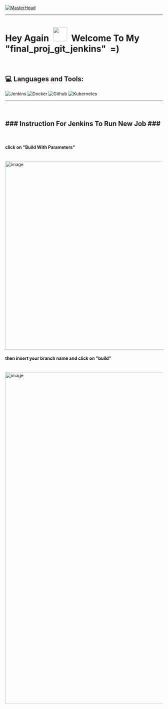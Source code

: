 [![MasterHead](https://thecloudlegion.com/images/devops.gif)](https://rishavchanda.io)

---

<p>
<h1> Hey Again &nbsp;<img src="https://raw.githubusercontent.com/MartinHeinz/MartinHeinz/master/wave.gif" height="45" width="45"/>&nbsp;&nbsp;Welcome To My "final_proj_git_jenkins" &nbsp;=)</h1>
</p>
<br/>

## 💻 Languages and Tools:

![Jenkins](https://img.shields.io/badge/jenkins-%232C5263.svg?style=flat&logo=jenkins&logoColor=white) ![Docker](https://img.shields.io/badge/docker-%230db7ed.svg?style=flat&logo=docker&logoColor=white) ![Github](https://img.shields.io/badge/github-235835CC.svg?style=flat&logo=github&logoColor=white&label=.) ![Kubernetes](https://img.shields.io/badge/kubernetes-%23326ce5.svg?style=flat&logo=kubernetes&logoColor=white)




---

&nbsp;
&nbsp;
&nbsp;
&nbsp;

<p>
<h2> ###   Instruction For Jenkins To Run New Job  ###&nbsp;</h1>
<br/>
<h4>click on "Build With Parameters"</h4>
<br/>
<img width="603" alt="image" src="https://github.com/IftachZilcaPaz/final_proj_git_jenkins/assets/151572520/97f8fad0-9c9a-4497-a446-8926e47470f5">
<br/>
<h4> then insert your branch name and click on "build" </h4>
<br/>
<img width="1061" alt="image" src="https://github.com/IftachZilcaPaz/final_proj_git_jenkins/assets/151572520/de80dee1-f66c-4171-a1f7-f253aebdb22f">
</p>
<br/>







  
